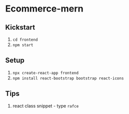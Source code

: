 # Ecommerce-mern

## Kickstart

1. `cd frontend`
2. `npm start`

## Setup

1. `npx create-react-app frontend`
1. `npm install react-bootstrap bootstrap react-icons`

## Tips

1. react class snippet - type `rafce`

